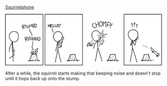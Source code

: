 [Squirrelphone](https://xkcd.com/1578)

![Squirrelphone](./random_comic.png)

After a while, the squirrel starts making that beeping noise and doesn't stop until it hops back up onto the stump.

